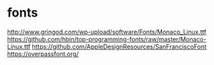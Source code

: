 fonts
===
http://www.gringod.com/wp-upload/software/Fonts/Monaco_Linux.ttf
https://github.com/hbin/top-programming-fonts/raw/master/Monaco-Linux.ttf
https://github.com/AppleDesignResources/SanFranciscoFont
https://overpassfont.org/